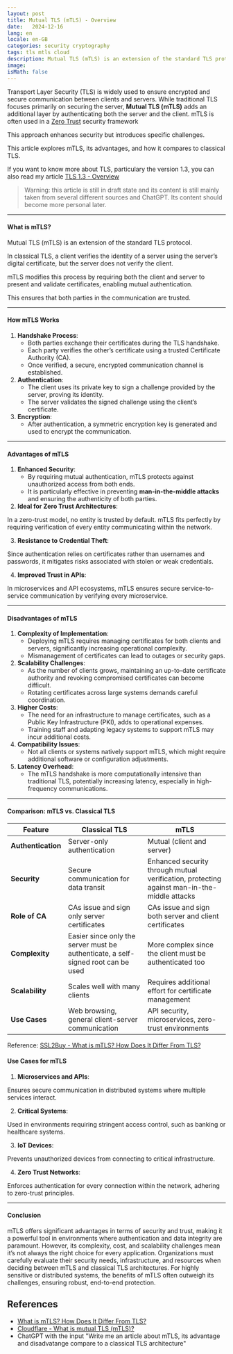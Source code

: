 ```yaml
---
layout: post
title: Mutual TLS (mTLS) - Overview
date:   2024-12-16
lang: en
locale: en-GB
categories: security cryptography
tags: tls mtls cloud
description: Mutual TLS (mTLS) is an extension of the standard TLS protocol which requires both the client and server to present and validate certificates, enabling mutual authentication.  
image: 
isMath: false
---
```


Transport Layer Security (TLS) is widely used to ensure encrypted and secure communication between clients and servers. While traditional TLS focuses primarily on securing the server, **Mutual TLS (mTLS)** adds an additional layer by authenticating both the server and the client. mTLS is often used in a [Zero Trust](https://www.cloudflare.com/learning/security/glossary/what-is-zero-trust/) security framework 

This approach enhances security but introduces specific challenges. 

This article explores mTLS, its advantages, and how it compares to classical TLS.

If you want to know more about TLS, particulary the version 1.3, you can also read my article [TLS 1.3 - Overview](https://rya-sge.github.io/access-denied/2024/11/04/TLS1.3-overview/)

> Warning: this article is still in draft state and its content is still mainly taken from several different sources and ChatGPT.  Its content should become more personal later.

------

#### What is mTLS?

Mutual TLS (mTLS) is an extension of the standard TLS protocol. 

In classical TLS, a client verifies the identity of a server using the server’s digital certificate, but the server does not verify the client. 

mTLS modifies this process by requiring both the client and server to present and validate certificates, enabling mutual authentication. 

This ensures that both parties in the communication are trusted.

------

#### How mTLS Works

1. **Handshake Process**:
   - Both parties exchange their certificates during the TLS handshake.
   - Each party verifies the other’s certificate using a trusted Certificate Authority (CA).
   - Once verified, a secure, encrypted communication channel is established.
2. **Authentication**:
   - The client uses its private key to sign a challenge provided by the server, proving its identity.
   - The server validates the signed challenge using the client’s certificate.
3. **Encryption**:
   - After authentication, a symmetric encryption key is generated and used to encrypt the communication.

------

#### Advantages of mTLS

1. **Enhanced Security**:
   - By requiring mutual authentication, mTLS protects against unauthorized access from both ends.
   - It is particularly effective in preventing **man-in-the-middle attacks** and ensuring the authenticity of both parties.
2. **Ideal for Zero Trust Architectures**:

In a zero-trust model, no entity is trusted by default. mTLS fits perfectly by requiring verification of every entity communicating within the network.

3. **Resistance to Credential Theft**:

Since authentication relies on certificates rather than usernames and passwords, it mitigates risks associated with stolen or weak credentials.

4. **Improved Trust in APIs**:

In microservices and API ecosystems, mTLS ensures secure service-to-service communication by verifying every microservice.

------

#### Disadvantages of mTLS

1. **Complexity of Implementation**:
   - Deploying mTLS requires managing certificates for both clients and servers, significantly increasing operational complexity.
   - Mismanagement of certificates can lead to outages or security gaps.
2. **Scalability Challenges**:
   - As the number of clients grows, maintaining an up-to-date certificate authority and revoking compromised certificates can become difficult.
   - Rotating certificates across large systems demands careful coordination.
3. **Higher Costs**:
   - The need for an infrastructure to manage certificates, such as a Public Key Infrastructure (PKI), adds to operational expenses.
   - Training staff and adapting legacy systems to support mTLS may incur additional costs.
4. **Compatibility Issues**:
   - Not all clients or systems natively support mTLS, which might require additional software or configuration adjustments.
5. **Latency Overhead**:
   - The mTLS handshake is more computationally intensive than traditional TLS, potentially increasing latency, especially in high-frequency communications.

------

#### Comparison: mTLS vs. Classical TLS

| Feature            | Classical TLS                                                | mTLS                                                         |
| ------------------ | ------------------------------------------------------------ | ------------------------------------------------------------ |
| **Authentication** | Server-only authentication                                   | Mutual (client and server)                                   |
| **Security**       | Secure communication for data transit                        | Enhanced security through mutual verification, protecting against man-in-the-middle attacks |
| **Role of CA**     | CAs issue and sign only server certificates                  | CAs issue and sign both server and client certificates       |
| **Complexity**     | Easier since only the server must be authenticate, a self-signed root can be used | More complex since the client must  be authenticated too     |
| **Scalability**    | Scales well with many clients                                | Requires additional effort for certificate management        |
| **Use Cases**      | Web browsing, general client-server communication            | API security, microservices, zero-trust environments         |

Reference: [SSL2Buy - What is mTLS? How Does It Differ From TLS?](https://www.ssl2buy.com/wiki/what-is-mtls-how-does-it-differ-from-tls)

#### **Use Cases for mTLS**

1. **Microservices and APIs**:

Ensures secure communication in distributed systems where multiple services interact.

2. **Critical Systems**:

Used in environments requiring stringent access control, such as banking or healthcare systems.

3. **IoT Devices**:

Prevents unauthorized devices from connecting to critical infrastructure.

4. **Zero Trust Networks**:

Enforces authentication for every connection within the network, adhering to zero-trust principles.

------

#### Conclusion

mTLS offers significant advantages in terms of security and trust, making it a powerful tool in environments where authentication and data integrity are paramount. However, its complexity, cost, and scalability challenges mean it’s not always the right choice for every application. Organizations must carefully evaluate their security needs, infrastructure, and resources when deciding between mTLS and classical TLS architectures. For highly sensitive or distributed systems, the benefits of mTLS often outweigh its challenges, ensuring robust, end-to-end protection.

## References

- [What is mTLS? How Does It Differ From TLS?](https://www.ssl2buy.com/wiki/what-is-mtls-how-does-it-differ-from-tls)
- [Cloudflare - What is mutual TLS (mTLS)?](https://www.cloudflare.com/learning/access-management/what-is-mutual-tls/)
- ChatGPT with the input "Write me an article about mTLS, its advantage and disadvatange compare to a classical TLS architecture"